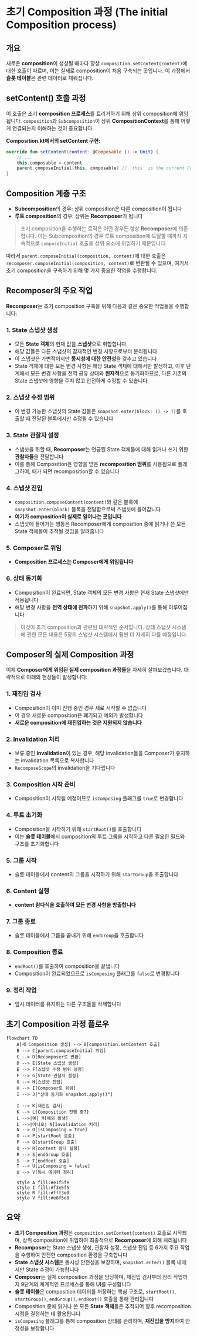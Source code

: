 # 초기 Composition 과정 (The initial Composition process)

## 개요

새로운 **composition**이 생성될 때마다 항상 `composition.setContent(content)`에 대한 호출이 따르며, 이는 실제로 composition이 처음 구축되는 곳입니다. 이 과정에서 **슬롯 테이블**은 관련 데이터로 채워집니다.

## setContent() 호출 과정

이 호출은 초기 **composition 프로세스**를 트리거하기 위해 상위 composition에 위임됩니다. `composition`과 `Subcomposition`이 상위 **CompositionContext**를 통해 어떻게 연결되는지 이해하는 것이 중요합니다.

**Composition.kt에서의 setContent 구현:**

```kotlin
override fun setContent(content: @Composable () -> Unit) {
    // ...
    this.composable = content
    parent.composeInitial(this, composable) // `this` is the current Composition
}
```


## Composition 계층 구조

- **Subcomposition**의 경우: 상위 composition은 다른 composition이 됩니다
- **루트 composition**의 경우: 상위는 **Recomposer**가 됩니다

> 초기 composition을 수행하는 로직은 어떤 경우든 항상 **Recomposer**에 의존합니다. 이는 Subcomposition의 경우 루트 composition에 도달할 때까지 지속적으로 `composeInitial` 호출을 상위 요소에 위임하기 때문입니다.

따라서 `parent.composeInitial(composition, content)`에 대한 호출은 `recomposer.composeInitial(composition, content)`로 변환될 수 있으며, 여기서 초기 composition을 구축하기 위해 몇 가지 중요한 작업을 수행합니다.

## Recomposer의 주요 작업

**Recomposer**는 초기 composition 구축을 위해 다음과 같은 중요한 작업들을 수행합니다:




### 1. State 스냅샷 생성

- 모든 **State 객체**의 현재 값을 **스냅샷**으로 취합합니다
- 해당 값들은 다른 스냅샷의 잠재적인 변경 사항으로부터 분리됩니다  
- 이 스냅샷은 가변적이지만 **동시성에 대한 안전성**을 갖추고 있습니다
- State 객체에 대한 모든 변경 사항은 해당 State 객체에 대해서만 발생하고, 이후 단계에서 모든 변경 사항을 전역 공유 상태와 **원자적**으로 동기화하므로, 다른 기존의 State 스냅샷에 영향을 주지 않고 안전하게 수정할 수 있습니다


### 2. 스냅샷 수정 범위

- 이 변경 가능한 스냅샷의 State 값들은 `snapshot.enter(block: () -> T)`를 호출할 때 전달된 블록에서만 수정될 수 있습니다


### 3. State 관찰자 설정

- 스냅샷을 취할 때, **Recomposer**는 언급된 State 객체들에 대해 읽거나 쓰기 위한 **관찰자들**을 전달합니다
- 이를 통해 Composition은 영향을 받은 **recomposition 범위**를 사용됨으로 플래그하여, 때가 되면 recomposition할 수 있습니다


### 4. 스냅샷 진입

- `composition.composeContent(content)`와 같은 블록에 `snapshot.enter(block)` 블록을 전달함으로써 스냅샷에 들어갑니다
- **여기가 composition이 실제로 일어나는 곳입니다**
- 스냅샷에 들어가는 행동은 Recomposer에게 composition 중에 읽거나 쓴 모든 State 객체들이 추적될 것임을 알려줍니다


### 5. Composer로 위임

- **Composition 프로세스는 Composer에게 위임됩니다**

### 6. 상태 동기화

- Composition이 완료되면, State 객체의 모든 변경 사항은 현재 State 스냅샷에만 적용됩니다
- 해당 변경 사항을 **전역 상태에 전파**하기 위해 `snapshot.apply()`를 통해 이루어집니다




> 이것이 초기 composition과 관련된 대략적인 순서입니다. 상태 스냅샷 시스템에 관한 모든 내용은 5장의 스냅샷 시스템에서 훨씬 더 자세히 다룰 예정입니다.

## Composer의 실제 Composition 과정

이제 **Composer에게 위임된 실제 composition 과정들**을 자세히 살펴보겠습니다. 대략적으로 아래의 현상들이 발생합니다:




### 1. 재진입 검사
- Composition이 이미 진행 중인 경우 새로 시작할 수 없습니다
- 이 경우 새로운 composition은 폐기되고 예외가 발생합니다
- **새로운 composition에 재진입하는 것은 지원되지 않습니다**

### 2. Invalidation 처리
- 보류 중인 **invalidation**이 있는 경우, 해당 invalidation들을 Composer가 유지하는 invalidation 목록으로 복사합니다
- `RecomposeScope`의 invalidation을 기다립니다

### 3. Composition 시작 준비
- Composition이 시작될 예정이므로 `isComposing` 플래그를 `true`로 변경합니다

### 4. 루트 초기화
- Composition을 시작하기 위해 `startRoot()`를 호출합니다
- 이는 **슬롯 테이블**에서 composition의 루트 그룹을 시작하고 다른 필요한 필드와 구조를 초기화합니다

### 5. 그룹 시작
- 슬롯 테이블에서 content의 그룹을 시작하기 위해 `startGroup`을 호출합니다

### 6. Content 실행
- **content 람다식을 호출하여 모든 변경 사항을 방출합니다**

### 7. 그룹 종료
- 슬롯 테이블에서 그룹을 끝내기 위해 `endGroup`을 호출합니다

### 8. Composition 종료
- `endRoot()`를 호출하여 composition을 끝냅니다
- Composition이 완료되었으므로 `isComposing` 플래그를 `false`로 변경합니다

### 9. 정리 작업
- 임시 데이터를 유지하는 다른 구조들을 삭제합니다

## 초기 Composition 과정 플로우

```mermaid
flowchart TD
    A[새 Composition 생성] --> B[composition.setContent 호출]
    B --> C[parent.composeInitial 위임]
    C --> D[Recomposer로 변환]
    D --> E[State 스냅샷 생성]
    E --> F[스냅샷 수정 범위 설정]
    F --> G[State 관찰자 설정]
    G --> H[스냅샷 진입]
    H --> I[Composer로 위임]
    I --> J["상태 동기화 snapshot.apply()"]
    
    I --> K[재진입 검사]
    K --> L{Composition 진행 중?}
    L -->|예| M[예외 발생]
    L -->|아니오| N[Invalidation 처리]
    N --> O[isComposing = true]
    O --> P[startRoot 호출]
    P --> Q[startGroup 호출]
    Q --> R[content 람다 실행]
    R --> S[endGroup 호출]
    S --> T[endRoot 호출]
    T --> U[isComposing = false]
    U --> V[임시 데이터 정리]
    
    style A fill:#e1f5fe
    style I fill:#f3e5f5
    style R fill:#fff3e0
    style V fill:#e8f5e8
```

## 요약

- **초기 Composition 과정**은 `composition.setContent(content)` 호출로 시작되며, 상위 composition에 위임하여 최종적으로 **Recomposer**에 의해 처리됩니다
- **Recomposer**는 State 스냅샷 생성, 관찰자 설정, 스냅샷 진입 등 6가지 주요 작업을 수행하여 안전한 composition 환경을 구축합니다
- **State 스냅샷 시스템**은 동시성 안전성을 보장하며, `snapshot.enter()` 블록 내에서만 State 수정이 가능합니다
- **Composer**는 실제 composition 과정을 담당하며, 재진입 검사부터 정리 작업까지 9단계의 체계적인 프로세스를 통해 UI를 구성합니다  
- **슬롯 테이블**은 composition 데이터를 저장하는 핵심 구조로, `startRoot()`, `startGroup()`, `endGroup()`, `endRoot()` 호출을 통해 관리됩니다
- Composition 중에 읽거나 쓴 모든 **State 객체**들은 추적되어 향후 recomposition 시점을 결정하는 데 활용됩니다
- `isComposing` 플래그를 통해 composition 상태를 관리하며, **재진입을 방지**하여 안정성을 보장합니다